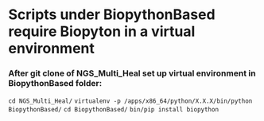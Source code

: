 # Scripts under BiopythonBased require Biopyton in a virtual environment
### After git clone of NGS_Multi_Heal set up virtual environment in BiopythonBased folder:
``` cd NGS_Multi_Heal/ ```
``` virtualenv -p /apps/x86_64/python/X.X.X/bin/python BiopythonBased/ ```
``` cd BiopythonBased/ ```
``` bin/pip install biopython ```

